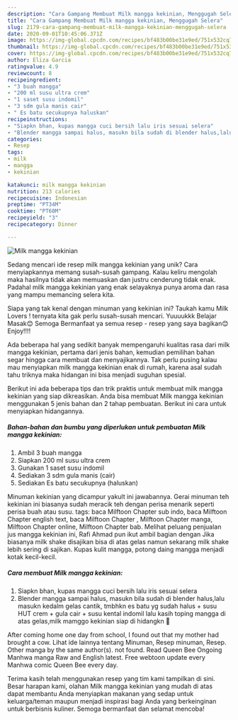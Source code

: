 ```yaml
---
description: "Cara Gampang Membuat Milk mangga kekinian, Menggugah Selera"
title: "Cara Gampang Membuat Milk mangga kekinian, Menggugah Selera"
slug: 2179-cara-gampang-membuat-milk-mangga-kekinian-menggugah-selera
date: 2020-09-01T10:45:06.371Z
image: https://img-global.cpcdn.com/recipes/bf483b00be31e9ed/751x532cq70/milk-mangga-kekinian-foto-resep-utama.jpg
thumbnail: https://img-global.cpcdn.com/recipes/bf483b00be31e9ed/751x532cq70/milk-mangga-kekinian-foto-resep-utama.jpg
cover: https://img-global.cpcdn.com/recipes/bf483b00be31e9ed/751x532cq70/milk-mangga-kekinian-foto-resep-utama.jpg
author: Eliza Garcia
ratingvalue: 4.9
reviewcount: 8
recipeingredient:
- "3 buah mangga"
- "200 ml susu ultra crem"
- "1 saset susu indomil"
- "3 sdm gula manis cair"
- " Es batu secukupnya haluskan"
recipeinstructions:
- "Siapkn bhan, kupas mangga cuci bersih lalu iris sesuai selera"
- "Blender mangga sampai halus, masukn bila sudah di blender halus,lalu masukn kedalm gelas cantik, tmbhkn es batu yg sudah halus + susu HUT crem + gula cair + susu kental indomil lalu kasih toping mangga di atas gelas,milk mamggo kekinian siap di hidangkn 🥰"
categories:
- Resep
tags:
- milk
- mangga
- kekinian

katakunci: milk mangga kekinian 
nutrition: 213 calories
recipecuisine: Indonesian
preptime: "PT34M"
cooktime: "PT60M"
recipeyield: "3"
recipecategory: Dinner

---
```



![Milk mangga kekinian](https://img-global.cpcdn.com/recipes/bf483b00be31e9ed/751x532cq70/milk-mangga-kekinian-foto-resep-utama.jpg)

Sedang mencari ide resep milk mangga kekinian yang unik? Cara menyiapkannya memang susah-susah gampang. Kalau keliru mengolah maka hasilnya tidak akan memuaskan dan justru cenderung tidak enak. Padahal milk mangga kekinian yang enak selayaknya punya aroma dan rasa yang mampu memancing selera kita.

Siapa yang tak kenal dengan minuman yang kekinian ini? Taukah kamu Milk Lovers ! ternyata kita gak perlu susah-susah mencari. Yuuuukkk Belajar Masak😊 Semoga Bermanfaat ya semua resep - resep yang saya bagikan😊 Enjoy!!!!

Ada beberapa hal yang sedikit banyak mempengaruhi kualitas rasa dari milk mangga kekinian, pertama dari jenis bahan, kemudian pemilihan bahan segar hingga cara membuat dan menyajikannya. Tak perlu pusing kalau mau menyiapkan milk mangga kekinian enak di rumah, karena asal sudah tahu triknya maka hidangan ini bisa menjadi suguhan spesial.


Berikut ini ada beberapa tips dan trik praktis untuk membuat milk mangga kekinian yang siap dikreasikan. Anda bisa membuat Milk mangga kekinian menggunakan 5 jenis bahan dan 2 tahap pembuatan. Berikut ini cara untuk menyiapkan hidangannya.

<!--inarticleads1-->

##### Bahan-bahan dan bumbu yang diperlukan untuk pembuatan Milk mangga kekinian:

1. Ambil 3 buah mangga
1. Siapkan 200 ml susu ultra crem
1. Gunakan 1 saset susu indomil
1. Sediakan 3 sdm gula manis (cair)
1. Sediakan  Es batu secukupnya (haluskan)


Minuman kekinian yang dicampur yakult ini jawabannya. Gerai minuman teh kekinian ini biasanya sudah meracik teh dengan perisa menarik seperti perisa buah atau susu. tags: baca Milftoon Chapter sub indo, baca Milftoon Chapter english text, baca Milftoon Chapter , Milftoon Chapter manga, Milftoon Chapter online, Milftoon Chapter bab. Melihat peluang penjualan jus mangga kekinian ini, Rafi Ahmad pun ikut ambil bagian dengan Jika biasanya milk shake disajikan bisa di atas gelas namun sekarang milk shake lebih sering di sajikan. Kupas kulit mangga, potong daing mangga menjadi kotak kecil-kecil. 

<!--inarticleads2-->

##### Cara membuat Milk mangga kekinian:

1. Siapkn bhan, kupas mangga cuci bersih lalu iris sesuai selera
1. Blender mangga sampai halus, masukn bila sudah di blender halus,lalu masukn kedalm gelas cantik, tmbhkn es batu yg sudah halus + susu HUT crem + gula cair + susu kental indomil lalu kasih toping mangga di atas gelas,milk mamggo kekinian siap di hidangkn 🥰


After coming home one day from school, I found out that my mother had brought a cow. Lihat ide lainnya tentang Minuman, Resep minuman, Resep. Other manga by the same author(s). not found. Read Queen Bee Ongoing Manhwa manga Raw and English latest. Free webtoon update every Manhwa comic Queen Bee every day. 

Terima kasih telah menggunakan resep yang tim kami tampilkan di sini. Besar harapan kami, olahan Milk mangga kekinian yang mudah di atas dapat membantu Anda menyiapkan makanan yang sedap untuk keluarga/teman maupun menjadi inspirasi bagi Anda yang berkeinginan untuk berbisnis kuliner. Semoga bermanfaat dan selamat mencoba!
